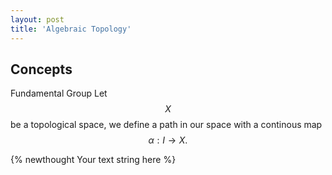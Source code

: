 ```yaml
---
layout: post
title: 'Algebraic Topology'
---
```


## Concepts

Fundamental Group
Let $$X$$ be a topological space, we define a path in our space with a continous map $$\alpha: I \rightarrow X.$$

{% newthought Your text string here %}
